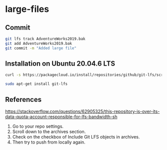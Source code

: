 # large-files

## Commit

```bash
git lfs track AdventureWorks2019.bak
git add AdventureWorks2019.bak
git commit -m "Added large file"
```

## Installation on Ubuntu 20.04.6 LTS

```bash
curl -s https://packagecloud.io/install/repositories/github/git-lfs/script.deb.sh | sudo bash

sudo apt-get install git-lfs
```

## References

https://stackoverflow.com/questions/62905325/this-repository-is-over-its-data-quota-account-responsible-for-lfs-bandwidth-sh

1. Go to your repo settings.
2. Scroll down to the archives section.
3. Check on the checkbox of Include Git LFS objects in archives.
4. Then try to push from locally again.
